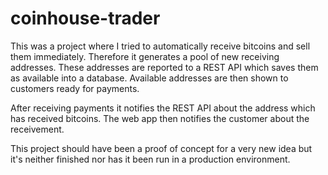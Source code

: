 # coinhouse-trader

This was a project where I tried to automatically receive bitcoins and sell them immediately. Therefore it generates a pool of new receiving addresses. These addresses are reported to a REST API which saves them as available into a database. Available addresses are then shown to customers ready for payments.

After receiving payments it notifies the REST API about the address which has received bitcoins. The web app then notifies the customer about the receivement.

This project should have been a proof of concept for a very new idea but it's neither finished nor has it been run in a production environment.
